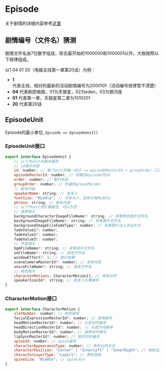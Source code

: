 # Episode
关于剧情的详细内容参考[这里](../lib/types/scenario.ts)
## 剧情编号（文件名）猜测
剧情文件名由7位数字组成，除去最开始的1000000和1000001以外，大致按照以下规律组成。

以1 04 01 20（电姬主线第一章第20话）为例：

- <b>1</b> 代表主线，相对的最新的活动剧情编号为2000101（活动编号规律暂不清楚）
- <b>04</b> 代表剧团电姬，01为天狼星，02为eden，03为银河座
- <b>01</b> 代表第一章，天狼星第二章为1010201
- <b>20</b> 代表第20话

## EpisodeUnit
Episode的最小单位, `Episode == EpisodeUnit[]`

### EpisodeUnit接口

```javascript
export interface EpisodeUnit {
    // 以下为unit的基本属性
    // id相关内容
    id: number; // 每个unit的唯一标识 == episodeMasterId + groupOrder（三位数含前导零）
    episodeMasterId: number; // 所属的episode的id
    order: number; // 暂时未知
    groupOrder: number; // 所属的group的order
    // 剧本内容
    speakerName: string; // 发言人
    fontSize: "Middle"; // 字体大小，目前只有Middle
    phrase: string; // 剧本内容
    // 以下为unit的扩展属性，可以为空
    // 背景相关
    backgroundCharacterImageFileName?: string; // 背景角色图片文件名
    backgroundImageFileName?: string; // 背景图片文件名
    backgroundImageFileFadeType?: number; // 背景图片淡入淡出方式
    fadeValue1?: number;
    fadeValue2?: number;
    fadeValue3?: number;
    // 声音相关
    bgmFileName?: string; // 背景音乐文件名
    seFileName?: string; // 音效文件名
    windowEffect?: 1; // 窗口效果
    sceneCameraMasterId?: number; // 未知内容
    voiceFileName?: string; // 语音文件名
    // 角色相关
    characterMotions: CharacterMotion[]; // 角色动作
    speakerIconId?: string; // 发言人头像编号
}
```
### CharacterMotion接口
```javascript
export interface CharacterMotion {
    slotNumber: number; // 角色编号
    facialExpressionMasterId?: number; // 表情编号
    headMotionMasterId?: number; // 头部动作编号
    headDirectionMasterId?: number; // 头部方向编号
    bodyMotionMasterId?: number; // 身体动作编号
    lipSyncMasterId?: number; // 唇形同步编号
    spineId: number; // spine编号
    characterAppearanceType: number; // 角色出现方式
    characterPosition: "Center" | "InnerLeft" | "InnerRight"; // 角色位置
    characterLayerType: "Layer1"; // 角色层级
    spineSize: "Middle"; // spine大小
}
```
